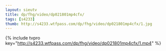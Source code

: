 ```yaml
--- 
layout: sieutv
title: dp/fhg/video/dp021801mp4cfx/
tags: [s4233]
thumb: http://s4233.wtfpass.com/dp/fhg/video/dp021801mp4cfx/1.jpg
---
```

{% include tvpro key="http://s4233.wtfpass.com/dp/fhg/video/dp021801mp4cfx/1.mp4" %} 
